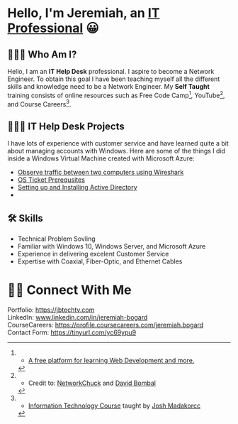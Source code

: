 # Hello, I'm Jeremiah, an [IT Professional](https://jbtechtv.com) 😀

  ## 🧍🏼‍♂️ Who Am I?
  
   Hello, I am an **IT Help Desk** professional. I aspire to become a Network Engineer. To obtain this goal I have been teaching myself all the different skills and knowledge need to be a Network Engineer. My **Self Taught** training consists of online resources such as Free Code Camp[^1], YouTube[^2], and Course Careers[^3].
   
   [^1]: - [A free platform for learning Web Development and more.](https://freecodecamp.org)
   [^2]: - Credit to: [NetworkChuck](https://www.youtube.com/@NetworkChuck) and [David Bombal](https://www.youtube.com/@davidbombal)
   [^3]: - [Information Technology Course](https://coursecareers.com) taught by [Josh Madakorcc](https://github.com/joshmadakorcc)
   
  ## 👨🏼‍💻 IT Help Desk Projects
  
   I have lots of experience with customer service and have learned quite a bit about managing accounts with Windows. Here are some of the things I did inside a Windows Virtual Machine created with Microsoft Azure:
   
   - [Observe traffic between two computers using Wireshark](https://github.com/Jeremiah-Bogard/observe-traffic-wireshark)
   - [OS Ticket Prerequsites](https://github.com/Jeremiah-Bogard/osTicket-prereqs)
   - [Setting up and Installing Active Directory](https://github.com/Jeremiah-Bogard/active-directory-prereqs)
   - 
  ## 🛠️ Skills
  
   - Technical Problem Sovling
   - Familiar with Windows 10, Windows Server, and Microsoft Azure
   - Experience in delivering excelent Customer Service
   - Expertise with Coaxial, Fiber-Optic, and Ethernet Cables
 
# 🤳🏻 Connect With Me

  Portfolio: https://jbtechtv.com<br/>
  LinkedIn: www.linkedin.com/in/jeremiah-bogard<br/>
  CourseCareers: https://profile.coursecareers.com/jeremiah.bogard<br/>
  Contact Form: https://tinyurl.com/yc69ypu9
